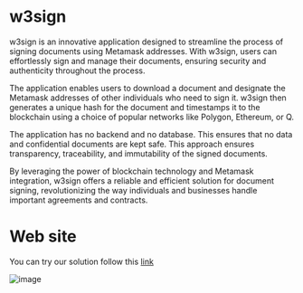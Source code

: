 # w3sign

w3sign is an innovative application designed to streamline the process of signing documents using Metamask addresses. With w3sign, users can effortlessly sign and manage their documents, ensuring security and authenticity throughout the process.

The application enables users to download a document and designate the Metamask addresses of other individuals who need to sign it. w3sign then generates a unique hash for the document and timestamps it to the blockchain using a choice of popular networks like Polygon, Ethereum, or Q.

The application has no backend and no database. This ensures that no data and confidential documents are kept safe. This approach ensures transparency, traceability, and immutability of the signed documents.

By leveraging the power of blockchain technology and Metamask integration, w3sign offers a reliable and efficient solution for document signing, revolutionizing the way individuals and businesses handle important agreements and contracts.

# Web site
You can try our solution follow this [link](https://w3sign.app/)

![image](https://github.com/dl-w3sign/.github/assets/94745242/cce0e59d-b9e7-490e-b301-8e05db98b148)

